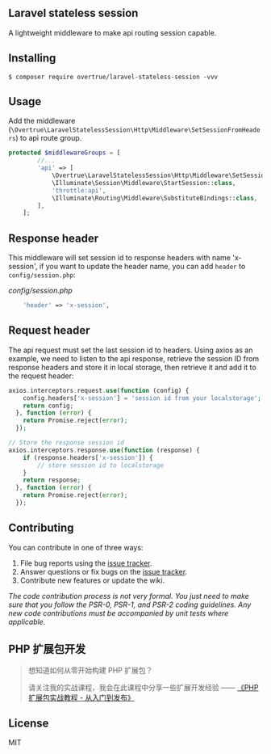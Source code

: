 Laravel stateless session
---

A lightweight middleware to make api routing session capable.

## Installing

```shell
$ composer require overtrue/laravel-stateless-session -vvv
```

## Usage

Add the middleware (`\Overtrue\LaravelStatelessSession\Http\Middleware\SetSessionFromHeaders`) to api route group.

```php
protected $middlewareGroups = [
        //...
        'api' => [
            \Overtrue\LaravelStatelessSession\Http\Middleware\SetSessionFromHeaders::class,
            \Illuminate\Session\Middleware\StartSession::class,
            'throttle:api',
            \Illuminate\Routing\Middleware\SubstituteBindings::class,
        ],
    ];
```

## Response header

This middleware will set session id to response headers with name 'x-session', if you want to update the header name, you can add `header` to `config/session.php`:

*config/session.php*
```php
    'header' => 'x-session',
```

## Request header

The api request must set the last session id to headers. Using axios as an example, we need to listen to the api response, retrieve the session ID from response headers and store it in local storage, then retrieve it and add it to the request header:

```php
axios.interceptors.request.use(function (config) {
    config.headers['x-session'] = 'session id from your localstorage';
    return config;
  }, function (error) {
    return Promise.reject(error);
  });

// Store the response session id
axios.interceptors.response.use(function (response) {
    if (response.headers['x-session']) {
        // store session id to localstorage
    }
    return response;
  }, function (error) {
    return Promise.reject(error);
  });
```

## Contributing

You can contribute in one of three ways:

1. File bug reports using the [issue tracker](https://github.com/overtrue/laravel-package/issues).
2. Answer questions or fix bugs on the [issue tracker](https://github.com/overtrue/laravel-package/issues).
3. Contribute new features or update the wiki.

_The code contribution process is not very formal. You just need to make sure that you follow the PSR-0, PSR-1, and PSR-2 coding guidelines. Any new code contributions must be accompanied by unit tests where applicable._

## PHP 扩展包开发

> 想知道如何从零开始构建 PHP 扩展包？
>
> 请关注我的实战课程，我会在此课程中分享一些扩展开发经验 —— [《PHP 扩展包实战教程 - 从入门到发布》](https://learnku.com/courses/creating-package)

## License

MIT
